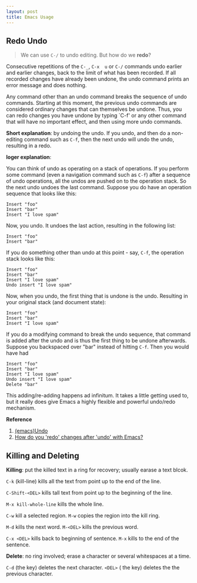```yaml
---
layout: post
title: Emacs Usage
---
```


## Redo Undo

>We can use `C-/` to undo editing. But how do we **redo**?

   Consecutive repetitions  of the  `C-_`, `C-x  u` or  `C-/` commands undo earlier and  earlier changes, back to the limit  of what has been recorded.  If all recorded changes  have already been undone, the undo command prints an error message and does nothing.

   Any command other than an undo  command breaks the sequence of undo commands.  Starting  at this  moment, the  previous undo  commands are considered ordinary changes that can  themselves be undone.  Thus, you can redo changes you have undone  by typing `C-f' or any other command that will have no important effect, and then using more undo commands.

   **Short explanation**: by undoing the undo. If you undo, and then do a non-editing command such as `C-f`, then the next undo will undo the undo, resulting in a redo.

   **loger explanation**:

You can think of undo as operating on a stack of operations. If you perform some command (even a navigation command such as `C-f`) after a sequence of undo operations, all the undos are pushed on to the operation stack. So the next undo undoes the last command. Suppose you do have an operation sequence that looks like this:

    Insert "foo"
    Insert "bar"
    Insert "I love spam"

Now, you undo. It undoes the last action, resulting in the following list:

    Insert "foo"
    Insert "bar"

If you do something other than undo at this point - say, `C-f`, the operation stack looks like this:

    Insert "foo"
    Insert "bar"
    Insert "I love spam"
    Undo insert "I love spam"

Now, when you undo, the first thing that is undone is the undo. Resulting in your original stack (and document state):

    Insert "foo"
    Insert "bar"
    Insert "I love spam"

If you do a modifying command to break the undo sequence, that command is added after the undo and is thus the first thing to be undone afterwards. Suppose you backspaced over "bar" instead of hitting `C-f`. Then you would have had

    Insert "foo"
    Insert "bar"
    Insert "I love spam"
    Undo insert "I love spam"
    Delete "bar"

This adding/re-adding happens ad infinitum. It takes a little getting used to, but it really does give Emacs a highly flexible and powerful undo/redo mechanism.

**Reference**

1. [(emacs)Undo](http://www.cs.cmu.edu/cgi-bin/info2www?%28emacs%29Undo)
2. [How do you 'redo' changes after 'undo' with Emacs?](http://stackoverflow.com/questions/3527142/how-do-you-redo-changes-after-undo-with-emacs)

## Killing and Deleting

**Killing**: put the killed text in a ring for recovery; usually earase a text blcok.

`C-k`  (kill-line) kills all the text from point up to the end of the line.

`C-Shift-<DEL>` kills tall text from point up to the beginning of the line.

`M-x kill-whole-line` kills the whole line.

`C-w` kill a selected region. `M-w` copies the region into the kill ring.

`M-d` kills the next word. `M-<DEL>` kills the previous word.

`C-x <DEL>` kills back to beginning of sentence. `M-x` kills to the end of the sentence.

**Delete**: no ring involved; erase a character or several whitespaces at a time.

`C-d` (the <delect> key) deletes the next character. `<DEL>` ( the <Backspace> key) deletes the the previous character.



